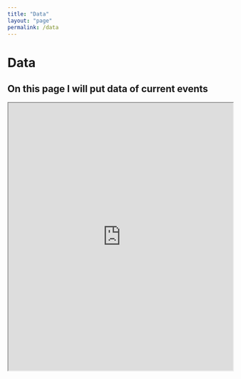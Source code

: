 ```yaml
---
title: "Data"
layout: "page"
permalink: /data
---
```


# Data
## On this page I will put data of current events

<iframe src="https://ourworldindata.org/grapher/total-cases-covid-19?tab=map" width="100%" height="600px"></iframe>
